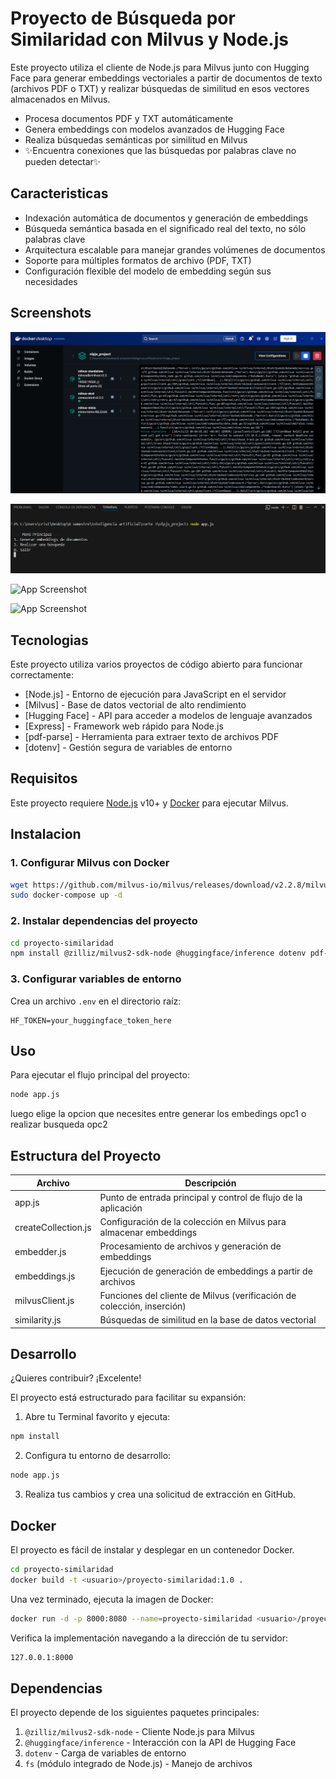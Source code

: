 
# Proyecto de Búsqueda por Similaridad con Milvus y Node.js

Este proyecto utiliza el cliente de Node.js para Milvus junto con Hugging Face para generar embeddings vectoriales a partir de documentos de texto (archivos PDF o TXT) y realizar búsquedas de similitud en esos vectores almacenados en Milvus.


- Procesa documentos PDF y TXT automáticamente
- Genera embeddings con modelos avanzados de Hugging Face
- Realiza búsquedas semánticas por similitud en Milvus
- ✨Encuentra conexiones que las búsquedas por palabras clave no pueden detectar✨


## Caracteristicas


- Indexación automática de documentos y generación de embeddings
- Búsqueda semántica basada en el significado real del texto, no sólo palabras clave
- Arquitectura escalable para manejar grandes volúmenes de documentos
- Soporte para múltiples formatos de archivo (PDF, TXT)
- Configuración flexible del modelo de embedding según sus necesidades

## Screenshots

![App Screenshot](assets/screenshots/corriendo%20Doker.png)

![App Screenshot](assets/screenshots/iniciando%20el%20proyecto.png)

![App Screenshot](https://via.placeholder.com/468x300?text=App+Screenshot+Here)

![App Screenshot](https://via.placeholder.com/468x300?text=App+Screenshot+Here)
## Tecnologias


Este proyecto utiliza varios proyectos de código abierto para funcionar correctamente:

- [Node.js] - Entorno de ejecución para JavaScript en el servidor
- [Milvus] - Base de datos vectorial de alto rendimiento
- [Hugging Face] - API para acceder a modelos de lenguaje avanzados
- [Express] - Framework web rápido para Node.js
- [pdf-parse] - Herramienta para extraer texto de archivos PDF
- [dotenv] - Gestión segura de variables de entorno

## Requisitos

Este proyecto requiere [Node.js](https://nodejs.org/) v10+ y [Docker](https://www.docker.com/) para ejecutar Milvus.
## Instalacion


### 1. Configurar Milvus con Docker

```sh
wget https://github.com/milvus-io/milvus/releases/download/v2.2.8/milvus-standalone-docker-compose.yml -O docker-compose.yml
sudo docker-compose up -d
```

### 2. Instalar dependencias del proyecto

```sh
cd proyecto-similaridad
npm install @zilliz/milvus2-sdk-node @huggingface/inference dotenv pdf-parse
```

### 3. Configurar variables de entorno

Crea un archivo `.env` en el directorio raíz:

```
HF_TOKEN=your_huggingface_token_here
```

## Uso

Para ejecutar el flujo principal del proyecto:

```sh
node app.js
```
luego elige la opcion que necesites entre generar los embedings opc1 o realizar busqueda opc2
## Estructura del Proyecto


| Archivo | Descripción |
| ------ | ------ |
| app.js | Punto de entrada principal y control de flujo de la aplicación |
| createCollection.js | Configuración de la colección en Milvus para almacenar embeddings |
| embedder.js | Procesamiento de archivos y generación de embeddings |
| embeddings.js | Ejecución de generación de embeddings a partir de archivos |
| milvusClient.js | Funciones del cliente de Milvus (verificación de colección, inserción) |
| similarity.js | Búsquedas de similitud en la base de datos vectorial |

## Desarrollo


¿Quieres contribuir? ¡Excelente!

El proyecto está estructurado para facilitar su expansión:

1. Abre tu Terminal favorito y ejecuta:

```sh
npm install
```

2. Configura tu entorno de desarrollo:

```sh
node app.js
```

3. Realiza tus cambios y crea una solicitud de extracción en GitHub.


## Docker

El proyecto es fácil de instalar y desplegar en un contenedor Docker.

```sh
cd proyecto-similaridad
docker build -t <usuario>/proyecto-similaridad:1.0 .
```

Una vez terminado, ejecuta la imagen de Docker:

```sh
docker run -d -p 8000:8080 --name=proyecto-similaridad <usuario>/proyecto-similaridad:1.0
```

Verifica la implementación navegando a la dirección de tu servidor:

```sh
127.0.0.1:8000
```

## Dependencias


El proyecto depende de los siguientes paquetes principales:

1. `@zilliz/milvus2-sdk-node` - Cliente Node.js para Milvus
2. `@huggingface/inference` - Interacción con la API de Hugging Face
3. `dotenv` - Carga de variables de entorno
4. `fs` (módulo integrado de Node.js) - Manejo de archivos

